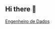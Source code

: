 ## Hi there 👋

<!--  
# Titulo1
## TItulo2
### Titulo3
#### Titulo4
##### Titulo5
######Titulo6


   -->


[Engenheiro de Dados](https://www.google.com/imgres?q=engenharia%20de%20dados&imgurl=https%3A%2F%2Fblog.academiain1.com.br%2Fwp-content%2Fuploads%2F2018%2F10%2F233073-afinal-minha-empresa-precisa-de-um-engenheiro-de-dados-780x450.jpg&imgrefurl=https%3A%2F%2Fblog.academiain1.com.br%2Fafinal-minha-empresa-precisa-de-um-engenheiro-de-dados%2F&docid=3mRtpNKMRVQlGM&tbnid=5flPbNNHKrtSaM&vet=12ahUKEwiSmbuql5WNAxUSrJUCHYAUIr0QM3oECB4QAA..i&w=780&h=450&hcb=2&ved=2ahUKEwiSmbuql5WNAxUSrJUCHYAUIr0QM3oECB4QAA)
<!--
**GSC7/GSC7** is a ✨ _special_ ✨ repository because its `README.md` (this file) appears on your GitHub profile.

Here are some ideas to get you started:

- 🔭 I’m currently working on ...
- 🌱 I’m currently learning ...
- 👯 I’m looking to collaborate on ...
- 🤔 I’m looking for help with ...
- 💬 Ask me about ...
- 📫 How to reach me: ...
- 😄 Pronouns: ...
- ⚡ Fun fact: ...
-->
